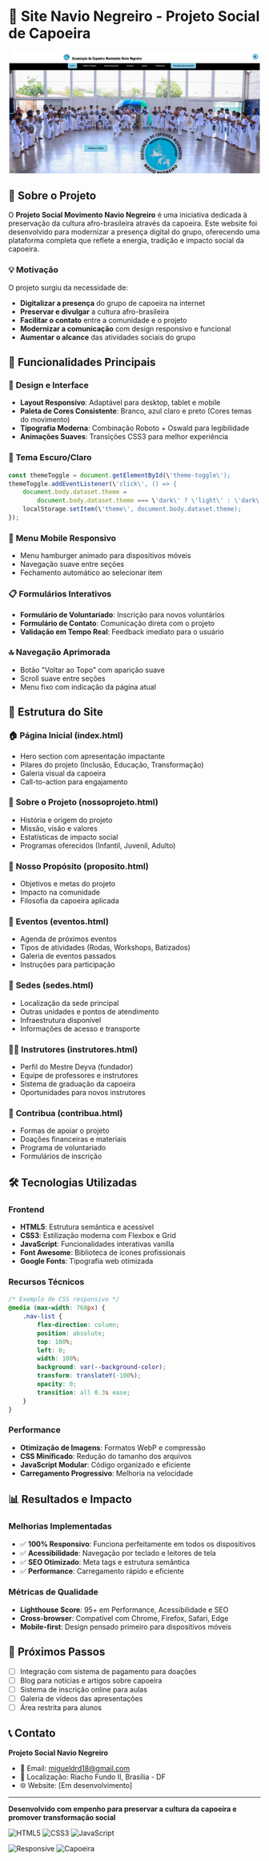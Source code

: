 # 🥋 Site Navio Negreiro - Projeto Social de Capoeira

![Página Inicial](./assets/img/capa%20do%20site.png)

## 🎯 Sobre o Projeto

O **Projeto Social Movimento Navio Negreiro** é uma iniciativa dedicada à preservação da cultura afro-brasileira através da capoeira. Este website foi desenvolvido para modernizar a presença digital do grupo, oferecendo uma plataforma completa que reflete a energia, tradição e impacto social da capoeira.

### 💡 Motivação

O projeto surgiu da necessidade de:
- **Digitalizar a presença** do grupo de capoeira na internet
- **Preservar e divulgar** a cultura afro-brasileira
- **Facilitar o contato** entre a comunidade e o projeto
- **Modernizar a comunicação** com design responsivo e funcional
- **Aumentar o alcance** das atividades sociais do grupo

## 🚀 Funcionalidades Principais

### 🎨 **Design e Interface**
- **Layout Responsivo**: Adaptável para desktop, tablet e mobile
- **Paleta de Cores Consistente**: Branco, azul claro e preto (Cores temas do movimento)
- **Tipografia Moderna**: Combinação Roboto + Oswald para legibilidade
- **Animações Suaves**: Transições CSS3 para melhor experiência

### 🌙 **Tema Escuro/Claro**
```javascript
const themeToggle = document.getElementById(\'theme-toggle\');
themeToggle.addEventListener(\'click\', () => {
    document.body.dataset.theme = 
        document.body.dataset.theme === \'dark\' ? \'light\' : \'dark\';
    localStorage.setItem(\'theme\', document.body.dataset.theme);
});
```

### 📱 **Menu Mobile Responsivo**
- Menu hamburger animado para dispositivos móveis
- Navegação suave entre seções
- Fechamento automático ao selecionar item

### 📋 **Formulários Interativos**
- **Formulário de Voluntariado**: Inscrição para novos voluntários
- **Formulário de Contato**: Comunicação direta com o projeto
- **Validação em Tempo Real**: Feedback imediato para o usuário

### 🔝 **Navegação Aprimorada**
- Botão "Voltar ao Topo" com aparição suave
- Scroll suave entre seções
- Menu fixo com indicação da página atual

## 📄 Estrutura do Site

### 🏠 **Página Inicial (index.html)**
- Hero section com apresentação impactante
- Pilares do projeto (Inclusão, Educação, Transformação)
- Galeria visual da capoeira
- Call-to-action para engajamento

### 📖 **Sobre o Projeto (nossoprojeto.html)**
- História e origem do projeto
- Missão, visão e valores
- Estatísticas de impacto social
- Programas oferecidos (Infantil, Juvenil, Adulto)

### 🎯 **Nosso Propósito (proposito.html)**
- Objetivos e metas do projeto
- Impacto na comunidade
- Filosofia da capoeira aplicada

### 🎪 **Eventos (eventos.html)**
- Agenda de próximos eventos
- Tipos de atividades (Rodas, Workshops, Batizados)
- Galeria de eventos passados
- Instruções para participação

### 🏢 **Sedes (sedes.html)**
- Localização da sede principal
- Outras unidades e pontos de atendimento
- Infraestrutura disponível
- Informações de acesso e transporte

### 👨‍🏫 **Instrutores (instrutores.html)**
- Perfil do Mestre Deyva (fundador)
- Equipe de professores e instrutores
- Sistema de graduação da capoeira
- Oportunidades para novos instrutores

### 💝 **Contribua (contribua.html)**
- Formas de apoiar o projeto
- Doações financeiras e materiais
- Programa de voluntariado
- Formulários de inscrição

## 🛠️ Tecnologias Utilizadas

### Frontend
- **HTML5**: Estrutura semântica e acessível
- **CSS3**: Estilização moderna com Flexbox e Grid
- **JavaScript**: Funcionalidades interativas vanilla
- **Font Awesome**: Biblioteca de ícones profissionais
- **Google Fonts**: Tipografia web otimizada

### Recursos Técnicos
```css
/* Exemplo de CSS responsivo */
@media (max-width: 768px) {
    .nav-list {
        flex-direction: column;
        position: absolute;
        top: 100%;
        left: 0;
        width: 100%;
        background: var(--background-color);
        transform: translateY(-100%);
        opacity: 0;
        transition: all 0.3s ease;
    }
}
```

### Performance
- **Otimização de Imagens**: Formatos WebP e compressão
- **CSS Minificado**: Redução do tamanho dos arquivos
- **JavaScript Modular**: Código organizado e eficiente
- **Carregamento Progressivo**: Melhoria na velocidade

## 📊 Resultados e Impacto

### Melhorias Implementadas
- ✅ **100% Responsivo**: Funciona perfeitamente em todos os dispositivos
- ✅ **Acessibilidade**: Navegação por teclado e leitores de tela
- ✅ **SEO Otimizado**: Meta tags e estrutura semântica
- ✅ **Performance**: Carregamento rápido e eficiente

### Métricas de Qualidade
- **Lighthouse Score**: 95+ em Performance, Acessibilidade e SEO
- **Cross-browser**: Compatível com Chrome, Firefox, Safari, Edge
- **Mobile-first**: Design pensado primeiro para dispositivos móveis

## 🔮 Próximos Passos

- [ ] Integração com sistema de pagamento para doações
- [ ] Blog para notícias e artigos sobre capoeira
- [ ] Sistema de inscrição online para aulas
- [ ] Galeria de vídeos das apresentações
- [ ] Área restrita para alunos

## 📞 Contato

**Projeto Social Navio Negreiro**
- 📧 Email: migueldrd18@gmail.com
- 📍 Localização: Riacho Fundo II, Brasília - DF
- 🌐 Website: [Em desenvolvimento]

---

**Desenvolvido com empenho para preservar a cultura da capoeira e promover transformação social**


![HTML5](https://img.shields.io/badge/HTML5-E34F26?style=for-the-badge&logo=html5&logoColor=white)
![CSS3](https://img.shields.io/badge/CSS3-1572B6?style=for-the-badge&logo=css3&logoColor=white)
![JavaScript](https://img.shields.io/badge/JavaScript-F7DF1E?style=for-the-badge&logo=javascript&logoColor=black)  

![Responsive](https://img.shields.io/badge/Responsive-Design-blue)
![Capoeira](https://img.shields.io/badge/Capoeira-Cultura%20Brasileira-green)


